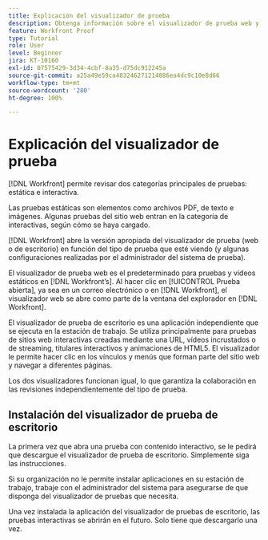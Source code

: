 ```yaml
---
title: Explicación del visualizador de prueba
description: Obtenga información sobre el visualizador de prueba web y el de escritorio de  [!DNL Workfront], la diferencia entre los dos y cómo acceder a cada uno.
feature: Workfront Proof
type: Tutorial
role: User
level: Beginner
jira: KT-10160
exl-id: 07575429-3d34-4cbf-8a35-d75dc912245a
source-git-commit: a25a49e59ca483246271214886ea4dc9c10e8d66
workflow-type: tm+mt
source-wordcount: '280'
ht-degree: 100%

---
```


# Explicación del visualizador de prueba

[!DNL Workfront] permite revisar dos categorías principales de pruebas: estática e interactiva.

Las pruebas estáticas son elementos como archivos PDF, de texto e imágenes. Algunas pruebas del sitio web entran en la categoría de interactivas, según cómo se haya cargado.

[!DNL Workfront] abre la versión apropiada del visualizador de prueba (web o de escritorio) en función del tipo de prueba que esté viendo (y algunas configuraciones realizadas por el administrador del sistema de prueba).

El visualizador de prueba web es el predeterminado para pruebas y vídeos estáticos en [!DNL Workfront’s]. Al hacer clic en [!UICONTROL Prueba abierta], ya sea en un correo electrónico o en [!DNL Workfront], el visualizador web se abre como parte de la ventana del explorador en [!DNL Workfront].

El visualizador de prueba de escritorio es una aplicación independiente que se ejecuta en la estación de trabajo. Se utiliza principalmente para pruebas de sitios web interactivas creadas mediante una URL, vídeos incrustados o de streaming, titulares interactivos y animaciones de HTML5. El visualizador le permite hacer clic en los vínculos y menús que forman parte del sitio web y navegar a diferentes páginas.

Los dos visualizadores funcionan igual, lo que garantiza la colaboración en las revisiones independientemente del tipo de prueba.

## Instalación del visualizador de prueba de escritorio

La primera vez que abra una prueba con contenido interactivo, se le pedirá que descargue el visualizador de prueba de escritorio. Simplemente siga las instrucciones.

Si su organización no le permite instalar aplicaciones en su estación de trabajo, trabaje con el administrador del sistema para asegurarse de que disponga del visualizador de pruebas que necesita.

Una vez instalada la aplicación del visualizador de pruebas de escritorio, las pruebas interactivas se abrirán en el futuro. Solo tiene que descargarlo una vez.

<!-- 
### Learn more
* Differences between the Web Proofing Viewer and the Desktop Proofing Viewer
* Review an interactive proof
* Install the Desktop Proofing Viewer
* Understand the Desktop Proofing Viewer
* Open proofs in the Desktop Proofing Viewer
* Interactive content proofs
-->
